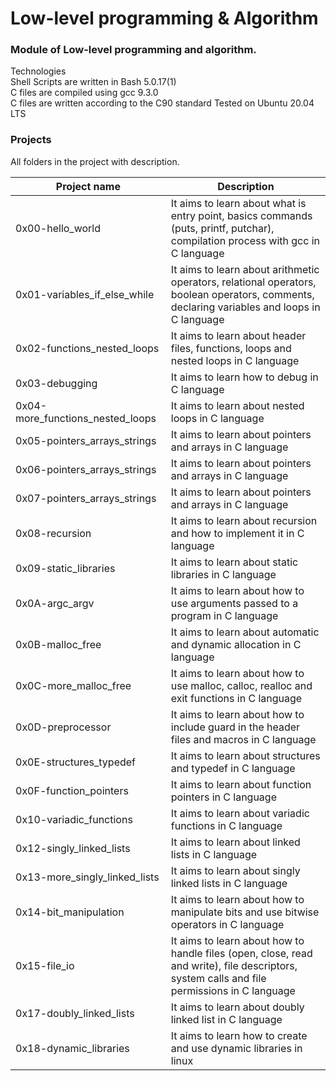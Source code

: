 # Low-level programming & Algorithm
### Module of Low-level programming and algorithm.

Technologies<br>
Shell Scripts are written in Bash 5.0.17(1)<br>
C files are compiled using gcc 9.3.0<br>
C files are written according to the C90 standard
Tested on Ubuntu 20.04 LTS<br>


### Projects
All folders in the project with description.

|Project name	| Description | 
--------------- | ----------------------------------------- | 
|0x00-hello_world |	It aims to learn about what is entry point, basics commands (puts, printf, putchar), compilation process with gcc in C language
|0x01-variables_if_else_while	| It aims to learn about arithmetic operators, relational operators, boolean operators, comments, declaring variables and loops in C language
|0x02-functions_nested_loops |	It aims to learn about header files, functions, loops and nested loops in C language
|0x03-debugging |	It aims to learn how to debug in C language
|0x04-more_functions_nested_loops |	It aims to learn about nested loops in C language
|0x05-pointers_arrays_strings |	It aims to learn about pointers and arrays in C language
|0x06-pointers_arrays_strings |	It aims to learn about pointers and arrays in C language
|0x07-pointers_arrays_strings |	It aims to learn about pointers and arrays in C language
|0x08-recursion |	It aims to learn about recursion and how to implement it in C language
|0x09-static_libraries	| It aims to learn about static libraries in C language
|0x0A-argc_argv	 | It aims to learn about how to use arguments passed to a program in C language
|0x0B-malloc_free |	It aims to learn about automatic and dynamic allocation in C language
|0x0C-more_malloc_free	| It aims to learn about how to use malloc, calloc, realloc and exit functions in C language
|0x0D-preprocessor |	It aims to learn about how to include guard in the header files and macros in C language
|0x0E-structures_typedef |	It aims to learn about structures and typedef in C language
|0x0F-function_pointers |	It aims to learn about function pointers in C language
|0x10-variadic_functions	| It aims to learn about variadic functions in C language
|0x12-singly_linked_lists |	It aims to learn about linked lists in C language
|0x13-more_singly_linked_lists |	It aims to learn about singly linked lists in C language
|0x14-bit_manipulation | 	It aims to learn about how to manipulate bits and use bitwise operators in C language
|0x15-file_io |	It aims to learn about how to handle files (open, close, read and write), file descriptors, system calls and file permissions in C language
|0x17-doubly_linked_lists	 | It aims to learn about doubly linked list in C language
|0x18-dynamic_libraries | It aims to learn how to create and use dynamic libraries in linux

